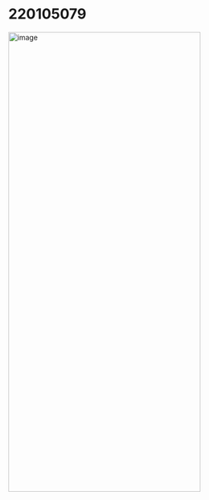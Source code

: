 # 220105079
<img width="382" height="912" alt="image" src="https://github.com/user-attachments/assets/e935a2a7-8ae6-4f09-ad67-8553bc02af27" />

